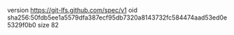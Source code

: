 version https://git-lfs.github.com/spec/v1
oid sha256:50fdb5ee1a5579dfa387ecf95db7320a8143732fc584474aad53ed0e5329f0b0
size 82
